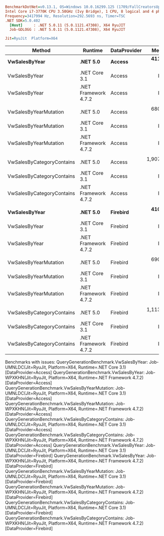 ``` ini

BenchmarkDotNet=v0.13.1, OS=Windows 10.0.16299.125 (1709/FallCreatorsUpdate/Redstone3)
Intel Core i7-3770K CPU 3.50GHz (Ivy Bridge), 1 CPU, 8 logical and 4 physical cores
Frequency=3417994 Hz, Resolution=292.5693 ns, Timer=TSC
.NET SDK=5.0.402
  [Host]     : .NET 5.0.11 (5.0.1121.47308), X64 RyuJIT
  Job-GDLOGG : .NET 5.0.11 (5.0.1121.47308), X64 RyuJIT

Jit=RyuJit  Platform=X64  

```
|                    Method |              Runtime | DataProvider |       Mean |     Median | Ratio | Allocated |
|-------------------------- |--------------------- |------------- |-----------:|-----------:|------:|----------:|
|             **VwSalesByYear** |             **.NET 5.0** |       **Access** |   **411.9 μs** |   **408.9 μs** |     **?** | **103,541 B** |
|             VwSalesByYear |        .NET Core 3.1 |       Access |         NA |         NA |     ? |         - |
|             VwSalesByYear | .NET Framework 4.7.2 |       Access |         NA |         NA |     ? |         - |
|                           |                      |              |            |            |       |           |
|     VwSalesByYearMutation |             .NET 5.0 |       Access |   680.7 μs |   678.1 μs |     ? | 159,249 B |
|     VwSalesByYearMutation |        .NET Core 3.1 |       Access |         NA |         NA |     ? |         - |
|     VwSalesByYearMutation | .NET Framework 4.7.2 |       Access |         NA |         NA |     ? |         - |
|                           |                      |              |            |            |       |           |
| VwSalesByCategoryContains |             .NET 5.0 |       Access | 1,907.1 μs | 1,877.5 μs |     ? | 381,684 B |
| VwSalesByCategoryContains |        .NET Core 3.1 |       Access |         NA |         NA |     ? |         - |
| VwSalesByCategoryContains | .NET Framework 4.7.2 |       Access |         NA |         NA |     ? |         - |
|                           |                      |              |            |            |       |           |
|             **VwSalesByYear** |             **.NET 5.0** |     **Firebird** |   **410.0 μs** |   **410.1 μs** |     **?** | **104,166 B** |
|             VwSalesByYear |        .NET Core 3.1 |     Firebird |         NA |         NA |     ? |         - |
|             VwSalesByYear | .NET Framework 4.7.2 |     Firebird |         NA |         NA |     ? |         - |
|                           |                      |              |            |            |       |           |
|     VwSalesByYearMutation |             .NET 5.0 |     Firebird |   690.1 μs |   688.2 μs |     ? | 162,824 B |
|     VwSalesByYearMutation |        .NET Core 3.1 |     Firebird |         NA |         NA |     ? |         - |
|     VwSalesByYearMutation | .NET Framework 4.7.2 |     Firebird |         NA |         NA |     ? |         - |
|                           |                      |              |            |            |       |           |
| VwSalesByCategoryContains |             .NET 5.0 |     Firebird | 1,113.3 μs | 1,099.6 μs |     ? | 240,996 B |
| VwSalesByCategoryContains |        .NET Core 3.1 |     Firebird |         NA |         NA |     ? |         - |
| VwSalesByCategoryContains | .NET Framework 4.7.2 |     Firebird |         NA |         NA |     ? |         - |

Benchmarks with issues:
  QueryGenerationBenchmark.VwSalesByYear: Job-UMNLDC(Jit=RyuJit, Platform=X64, Runtime=.NET Core 3.1) [DataProvider=Access]
  QueryGenerationBenchmark.VwSalesByYear: Job-WPXKHN(Jit=RyuJit, Platform=X64, Runtime=.NET Framework 4.7.2) [DataProvider=Access]
  QueryGenerationBenchmark.VwSalesByYearMutation: Job-UMNLDC(Jit=RyuJit, Platform=X64, Runtime=.NET Core 3.1) [DataProvider=Access]
  QueryGenerationBenchmark.VwSalesByYearMutation: Job-WPXKHN(Jit=RyuJit, Platform=X64, Runtime=.NET Framework 4.7.2) [DataProvider=Access]
  QueryGenerationBenchmark.VwSalesByCategoryContains: Job-UMNLDC(Jit=RyuJit, Platform=X64, Runtime=.NET Core 3.1) [DataProvider=Access]
  QueryGenerationBenchmark.VwSalesByCategoryContains: Job-WPXKHN(Jit=RyuJit, Platform=X64, Runtime=.NET Framework 4.7.2) [DataProvider=Access]
  QueryGenerationBenchmark.VwSalesByYear: Job-UMNLDC(Jit=RyuJit, Platform=X64, Runtime=.NET Core 3.1) [DataProvider=Firebird]
  QueryGenerationBenchmark.VwSalesByYear: Job-WPXKHN(Jit=RyuJit, Platform=X64, Runtime=.NET Framework 4.7.2) [DataProvider=Firebird]
  QueryGenerationBenchmark.VwSalesByYearMutation: Job-UMNLDC(Jit=RyuJit, Platform=X64, Runtime=.NET Core 3.1) [DataProvider=Firebird]
  QueryGenerationBenchmark.VwSalesByYearMutation: Job-WPXKHN(Jit=RyuJit, Platform=X64, Runtime=.NET Framework 4.7.2) [DataProvider=Firebird]
  QueryGenerationBenchmark.VwSalesByCategoryContains: Job-UMNLDC(Jit=RyuJit, Platform=X64, Runtime=.NET Core 3.1) [DataProvider=Firebird]
  QueryGenerationBenchmark.VwSalesByCategoryContains: Job-WPXKHN(Jit=RyuJit, Platform=X64, Runtime=.NET Framework 4.7.2) [DataProvider=Firebird]
